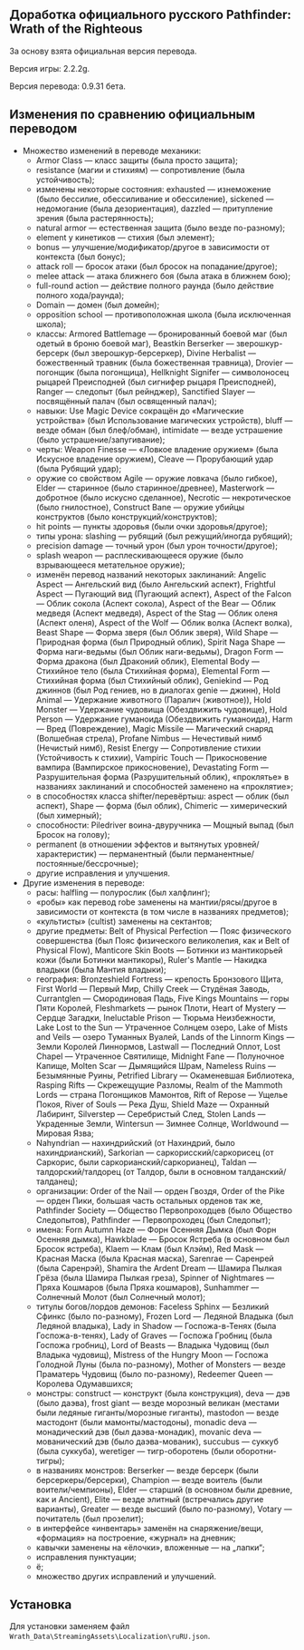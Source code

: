 Доработка официального русского Pathfinder: Wrath of the Righteous
------------------------------------------------------------------

За основу взята официальная версия перевода.

Версия игры: 2.2.2g.

Версия перевода: 0.9.31 бета.

Изменения по сравнению официальным переводом
--------------------------------------------
* Множество изменений в переводе механики:
  * Armor Class — класс защиты (была просто защита);
  * resistance (магии и стихиям) — сопротивление (была устойчивость);
  * изменены некоторые состояния: exhausted — изнеможение (было бессилие, обессиливание и обессиление), sickened — недомогание (была дезориентация), dazzled — притупление зрения (была растерянность);
  * natural armor — естественная защита (было везде по-разному);
  * element у кинетиков — стихия (был элемент);
  * bonus — улучшение/модификатор/другое в зависимости от контекста (был бонус);
  * attack roll — бросок атаки (был бросок на попадание/другое);
  * melee attack — атака ближнего боя (была атака в ближнем бою);
  * full-round action — действие полного раунда (было действие полного хода/раунда);
  * Domain — домен (был домейн);
  * opposition school — противоположная школа (была исключенная школа);
  * классы: Armored Battlemage — бронированный боевой маг (был одетый в броню боевой маг), Beastkin Berserker — зверошкур-берсерк (был зверошкур-берсеркер), Divine Herbalist — божественный травник (была божественная травница), Drovier — погонщик (была погонщица), Hellknight Signifer — символоносец рыцарей Преисподней (был сигнифер рыцаря Преисподней), Ranger — следопыт (был рейнджер), Sanctified Slayer — посвящённый палач (был освященный палач);
  * навыки: Use Magic Device сокращён до «Магические устройства» (был Использование магических устройств), bluff — везде обман (был блеф/обман), intimidate — везде устрашение (было устрашение/запугивание);
  * черты: Weapon Finesse — «Ловкое владение оружием» (была Искусное владение оружием), Cleave — Прорубающий удар (была Рубящий удар);
  * оружие со свойством Agile — оружие ловкача (было гибкое), Elder — старинное (было старинное/древнее), Masterwork — добротное (было искусно сделанное), Necrotic — некротическое (было гнилостное), Construct Bane — оружие убийцы конструктов (было конструкций/конструктов);
  * hit points — пункты здоровья (были очки здоровья/другое);
  * типы урона: slashing — рубящий (был режущий/иногда рубящий);
  * precision damage — точный урон (был урон точности/другое);
  * splash weapon — расплескивающееся оружие (было взрывающееся метательное оружие);
  * изменён перевод названий некоторых заклинаний: Angelic Aspect — Ангельский вид (было Ангельский аспект), Frightful Aspect — Пугающий вид (Пугающий аспект), Aspect of the Falcon — Облик сокола (Аспект сокола), Aspect of the Bear — Облик медведя (Аспект медведя), Aspect of the Stag — Облик оленя (Аспект оленя), Aspect of the Wolf — Облик волка (Аспект волка), Beast Shape — Форма зверя (был Облик зверя), Wild Shape — Природная форма (был Природный облик), Spirit Naga Shape — Форма наги-ведьмы (был Облик наги-ведьмы), Dragon Form — Форма дракона (был Драконий облик), Elemental Body — Стихийное тело (была Стихийная форма), Elemental Form — Стихийная форма (был Стихийный облик), Geniekind — Род джиннов (был Род гениев, но в диалогах genie — джинн), Hold Animal — Удержание животного (Паралич (животное)), Hold Monster — Удержание чудовища (Обездвижить чудовище), Hold Person — Удержание гуманоида (Обездвижить гуманоида), Harm — Вред (Повреждение), Magic Missile — Магический снаряд (Волшебная стрела), Profane Nimbus — Нечестивый нимб (Нечистый нимб), Resist Energy — Сопротивление стихии (Устойчивость к стихии), Vampiric Touch — Прикосновение вампира (Вампирское прикосновение), Devastating Form — Разрушительная форма (Разрушительный облик), «проклятье» в названиях заклинаний и способностей заменено на «проклятие»;
  * в способностях класса shifter/перевёртыш: aspect — облик (был аспект), Shape — форма (был облик), Chimeric — химерический (был химерный);
  * способности: Piledriver воина-двуручника — Мощный выпад (был Бросок на голову);
  * permanent (в отношении эффектов и вытянутых уровней/характеристик) — перманентный (были перманентные/постоянные/бессрочные);
  * другие исправления и улучшения.
* Другие изменения в переводе:
  * расы: halfling — полурослик (был халфлинг);
  * «робы» как перевод robe заменены на мантии/рясы/другое в зависимости от контекста (в том числе в названиях предметов);
  * «культисты» (cultist) заменены на сектантов;
  * другие предметы: Belt of Physical Perfection — Пояс физического совершенства (был Пояс физического великолепия, как и Belt of Physical Flow), Manticore Skin Boots — Ботинки из мантикорьей кожи (были Ботинки мантикоры), Ruler's Mantle — Накидка владыки (была Мантия владыки);
  * география: Bronzeshield Fortress — крепость Бронзового Щита, First World — Первый Мир, Chilly Creek — Студёная Заводь, Currantglen — Смородиновая Падь, Five Kings Mountains — горы Пяти Королей, Fleshmarkets — рынок Плоти, Heart of Mystery — Сердце Загадки, Ineluctable Prison — Тюрьма Неизбежности, Lake Lost to the Sun — Утраченное Солнцем озеро, Lake of Mists and Veils — озеро Туманных Вуалей, Lands of the Linnorm Kings — Земли Королей Линнормов, Lastwall — Последний Оплот, Lost Chapel — Утраченное Святилище, Midnight Fane — Полуночное Капище, Molten Scar — Дымящийся Шрам, Nameless Ruins — Безымянные Руины, Petrified Library — Окаменевшая Библиотека, Rasping Rifts — Скрежещущие Разломы, Realm of the Mammoth Lords — страна Погонщиков Мамонтов, Rift of Repose — Ущелье Покоя, River of Souls — Река Душ, Shield Maze — Охранный Лабиринт, Silverstep — Серебристый След, Stolen Lands — Украденные Земли, Wintersun — Зимнее Солнце, Worldwound — Мировая Язва;
  * Nahyndrian — нахиндрийский (от Нахиндрий, было нахиндрианский), Sarkorian — саркорисский/саркорисец (от Саркорис, были саркорианский/саркорианец), Taldan — талдорский/талдорец (от Талдор, были в основном талданский/талданец);
  * организации: Order of the Nail — орден Гвоздя, Order of the Pike — орден Пики, большая часть остальных орденов так же, Pathfinder Society — Общество Первопроходцев (было Общество Следопытов), Pathfinder — Первопроходец (был Следопыт);
  * имена: Forn Autumn Haze — Форн Осенняя Дымка (был Форн Осенняя дымка), Hawkblade — Бросок Ястреба (в основном был Бросок ястреба), Klaem — Клам (был Клэйм), Red Mask — Красная Маска (была Красная маска), Sarenrae — Саренрей (была Саренрэй), Shamira the Ardent Dream — Шамира Пылкая Грёза (была Шамира Пылкая греза), Spinner of Nightmares — Пряха Кошмаров (была Пряха кошмаров), Sunhammer — Солнечный Молот (был Солнечный молот);
  * титулы богов/лордов демонов: Faceless Sphinx — Безликий Сфинкс (было по-разному), Frozen Lord — Ледяной Владыка (был Ледяной владыка), Lady in Shadow — Госпожа-в-Тенях (была Госпожа-в-тенях), Lady of Graves — Госпожа Гробниц (была Госпожа гробниц), Lord of Beasts — Владыка Чудовищ (был Владыка чудовищ), Mistress of the Hungry Moon — Госпожа Голодной Луны (была по-разному), Mother of Monsters — везде Праматерь Чудовищ (было по-разному), Redeemer Queen — Королева Одумавшихся;
  * монстры: construct — конструкт (была конструкция), deva — дэв (было даэва), frost giant — везде морозный великан (местами были ледяные гиганты/морозные гиганты), mastodon — везде мастодонт (были мамонты/мастодоны), monadic deva — монадический дэв (был даэва-монадик), movanic deva — мованический дэв (было даэва-мованик), succubus — суккуб (была суккуба), weretiger — тигр-оборотень (были оборотни-тигры);
  * в названиях монстров: Berserker — везде берсерк (были берсеркеры/берсерки), Champion — везде воитель (были воители/чемпионы), Elder — старший (в основном были древние, как и Ancient), Elite — везде элитный (встречались другие варианты), Greater — везде высший (было по-разному), Votary — почитатель (был прозелит);
  * в интерфейсе «инвентарь» заменён на снаряжение/вещи, «формация» на построение, «журнал» на дневник;
  * кавычки заменены на «ёлочки», вложенные — на „лапки“;
  * исправления пунктуации;
  * ё;
  * множество других исправлений и улучшений.

Установка
---------
Для установки заменяем файл `Wrath_Data\StreamingAssets\Localization\ruRU.json`.
